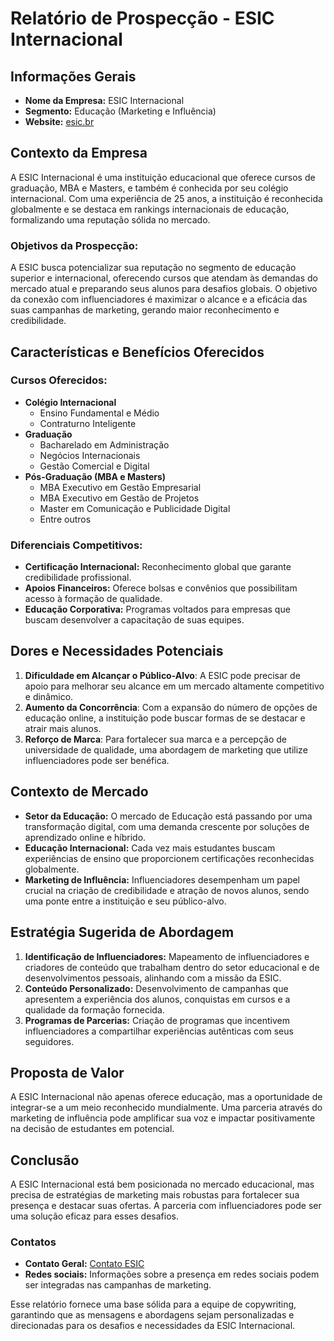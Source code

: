 # Relatório de Prospecção - ESIC Internacional

## Informações Gerais
- **Nome da Empresa:** ESIC Internacional
- **Segmento:** Educação (Marketing e Influência) 
- **Website:** [esic.br](https://esic.br/)

## Contexto da Empresa
A ESIC Internacional é uma instituição educacional que oferece cursos de graduação, MBA e Masters, e também é conhecida por seu colégio internacional. Com uma experiência de 25 anos, a instituição é reconhecida globalmente e se destaca em rankings internacionais de educação, formalizando uma reputação sólida no mercado.

### Objetivos da Prospecção:
A ESIC busca potencializar sua reputação no segmento de educação superior e internacional, oferecendo cursos que atendam às demandas do mercado atual e preparando seus alunos para desafios globais. O objetivo da conexão com influenciadores é maximizar o alcance e a eficácia das suas campanhas de marketing, gerando maior reconhecimento e credibilidade.

## Características e Benefícios Oferecidos
### Cursos Oferecidos:
- **Colégio Internacional**
  - Ensino Fundamental e Médio
  - Contraturno Inteligente
- **Graduação**
  - Bacharelado em Administração
  - Negócios Internacionais
  - Gestão Comercial e Digital
- **Pós-Graduação (MBA e Masters)**
  - MBA Executivo em Gestão Empresarial
  - MBA Executivo em Gestão de Projetos
  - Master em Comunicação e Publicidade Digital
  - Entre outros

### Diferenciais Competitivos:
- **Certificação Internacional:** Reconhecimento global que garante credibilidade profissional.
- **Apoios Financeiros:** Oferece bolsas e convênios que possibilitam acesso à formação de qualidade.
- **Educação Corporativa:** Programas voltados para empresas que buscam desenvolver a capacitação de suas equipes.

## Dores e Necessidades Potenciais
1. **Dificuldade em Alcançar o Público-Alvo**: A ESIC pode precisar de apoio para melhorar seu alcance em um mercado altamente competitivo e dinâmico.
2. **Aumento da Concorrência**: Com a expansão do número de opções de educação online, a instituição pode buscar formas de se destacar e atrair mais alunos.
3. **Reforço de Marca**: Para fortalecer sua marca e a percepção de universidade de qualidade, uma abordagem de marketing que utilize influenciadores pode ser benéfica.

## Contexto de Mercado
- **Setor da Educação:** O mercado de Educação está passando por uma transformação digital, com uma demanda crescente por soluções de aprendizado online e híbrido.
- **Educação Internacional:** Cada vez mais estudantes buscam experiências de ensino que proporcionem certificações reconhecidas globalmente. 
- **Marketing de Influência:** Influenciadores desempenham um papel crucial na criação de credibilidade e atração de novos alunos, sendo uma ponte entre a instituição e seu público-alvo. 

## Estratégia Sugerida de Abordagem
1. **Identificação de Influenciadores:** Mapeamento de influenciadores e criadores de conteúdo que trabalham dentro do setor educacional e de desenvolvimentos pessoais, alinhando com a missão da ESIC.
2. **Conteúdo Personalizado:** Desenvolvimento de campanhas que apresentem a experiência dos alunos, conquistas em cursos e a qualidade da formação fornecida.
3. **Programas de Parcerias:** Criação de programas que incentivem influenciadores a compartilhar experiências autênticas com seus seguidores.

## Proposta de Valor
A ESIC Internacional não apenas oferece educação, mas a oportunidade de integrar-se a um meio reconhecido mundialmente. Uma parceria através do marketing de influência pode amplificar sua voz e impactar positivamente na decisão de estudantes em potencial.

## Conclusão
A ESIC Internacional está bem posicionada no mercado educacional, mas precisa de estratégias de marketing mais robustas para fortalecer sua presença e destacar suas ofertas. A parceria com influenciadores pode ser uma solução eficaz para esses desafios.

### Contatos
- **Contato Geral:** [Contato ESIC](https://esic.br/contato/)
- **Redes sociais:** Informações sobre a presença em redes sociais podem ser integradas nas campanhas de marketing.

Esse relatório fornece uma base sólida para a equipe de copywriting, garantindo que as mensagens e abordagens sejam personalizadas e direcionadas para os desafios e necessidades da ESIC Internacional.